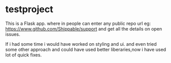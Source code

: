 # testproject
This is a Flask app.
where in people can enter any public repo url eg: https://www.github.com/Shippable/support and get all the details on open issues.


If i had some time i would have worked on styling and ui.
and even tried some other approach and could have used better liberaries,now i have used lot of quick fixes.


